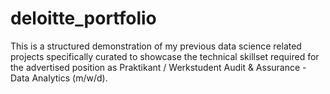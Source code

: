 # deloitte_portfolio
This is a structured demonstration of my previous data science related projects specifically curated to showcase the technical skillset required for the advertised position as Praktikant / Werkstudent Audit &amp; Assurance - Data Analytics (m/w/d).

